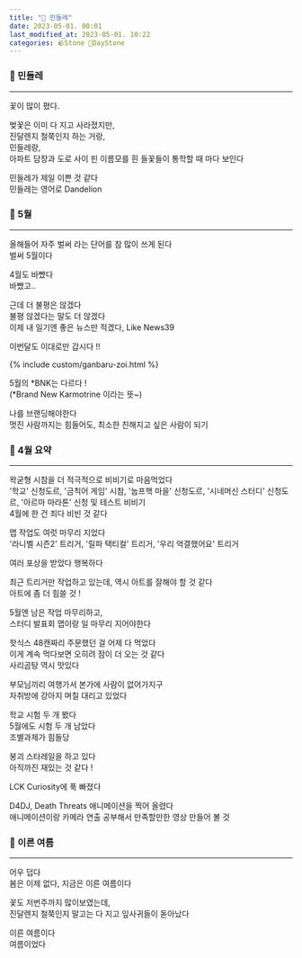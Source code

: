 ```yaml
---
title: "🌱 민들레"
date: 2023-05-01. 00:01
last_modified_at: 2023-05-01. 10:22
categories: 🪨Stone 🌱DayStone
---
```


### 🗿 민들레

---

꽃이 많이 폈다.  

벚꽃은 이미 다 지고 사라졌지만,  
진달렌지 철쭉인지 하는 거랑,  
민들레랑,  
아파트 담장과 도로 사이 핀 이름모를 흰 들꽃들이 통학할 때 마다 보인다  

민들레가 제일 이쁜 것 같다  
민들레는 영어로 Dandelion  

### 🗿 5월

---

올해들어 자주 벌써 라는 단어를 참 많이 쓰게 된다  
벌써 5월이다  

4월도 바빴다  
바빴고..  

근데 더 불평은 않겠다  
불평 않겠다는 말도 더 않겠다  
이제 내 일기엔 좋은 뉴스만 적겠다, Like News39  

이번달도 이대로만 갑시다 !!  

{% include custom/ganbaru-zoi.html %}

5월의 *BNK는 다르다 !  
(*Brand New Karmotrine 이라는 뜻~)  

나를 브랜딩해야한다  
멋진 사람까지는 힘들어도, 최소한 친해지고 싶은 사람이 되기  

### 🗿 4월 요약

---

왁굳형 시참을 더 적극적으로 비비기로 마음먹었다  
'학교' 신청도르, '금칙어 게임' 시참, '눕프핵 마을' 신청도르, '시네머신 스터디' 신청도르, '아르마 마라톤' 신청 및 테스트 비비기  
4월에 한 건 죄다 비빈 것 같다  

맵 작업도 여럿 마무리 지었다  
'라니벨 시즌2' 트리거, '릴파 택티컬' 트리거, '우리 억결했어요' 트리거  

여러 포상을 받았다 행복하다  

최근 트리거만 작업하고 있는데, 역시 아트를 잘해야 할 것 같다  
아트에 좀 더 힘쓸 것 !  

5월엔 남은 작업 마무리하고,  
스터디 발표회 맵이랑 일 마무리 지어야한다

핫식스 48캔짜리 주문했던 걸 어제 다 먹었다  
이게 계속 먹다보면 오히려 잠이 더 오는 것 같다  
사리곰탕 역시 맛있다  

부모님끼리 여행가서 본가에 사람이 없어가지구  
자취방에 강아지 며칠 대리고 있었다  

학교 시험 두 개 봤다  
5월에도 시험 두 개 남았다  
조별과제가 힘들당  

붕괴 스타레일을 하고 있다  
아직까진 재밌는 것 같다 !  

LCK Curiosity에 푹 빠졌다  

D4DJ, Death Threats 애니메이션을 찍어 올렸다  
애니메이션이랑 카메라 연출 공부해서 만족할만한 영상 만들어 볼 것  

### 🗿 이른 여름

---

어우 덥다  
봄은 이제 없다, 지금은 이른 여름이다  

꽃도 저번주까지 많이보였는데,  
진달렌지 철쭉인지 말고는 다 지고 잎사귀들이 돋아났다  

이른 여름이다  
여름이었다  
